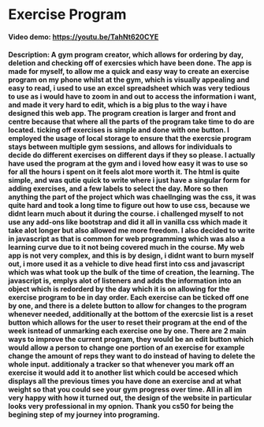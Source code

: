 # Exercise Program
#### Video demo: https://youtu.be/TahNt620CYE
#### Description:   A gym program creator, which allows for ordering by day, deletion and checking off of exercsies which have been done. The app is made for myself, to allow me a quick and easy way to create an exercise program on my phone whilst at the gym, which is visually appealing and easy to read, i used to use an excel spreadsheet which was very tedious to use as i would have to zoom in and out to access the information i want, and made it very hard to edit, which is a big plus to the way i have designed this web app. The program creation is larger and front and centre because that where all the parts of the program take time to do are located. ticking off exercises is simple and done with one button. I employed the usage of local storage to ensure that the exercsie program stays between multiple gym sessions, and allows for individuals to decide do different exercises on different days if they so please. I actually have used the program at the gym and i loved how easy it was to use so for all the hours i spent on it feels alot more worth it. The html is quite simple, and was qutie quick to write where i just have a singular form for adding exercises, and a few labels to select the day. More so then anything the part of the project which was chaellnging was the css, it was quite hard and took a long time to figure out how to use css, because we didnt learn much about it during the course. i challenged myself to not use any add-ons like bootstrap and did it all in vanilla css which made it take alot longer but also allowed me more freedom. I also decided to write in javascript as that is common for web programming which was also a learning curve due to it not being covered much in the course. My web app is not very complex, and this is by design, i didnt want to burn myself out, i more used it as a vehicle to dive head first into css and javascript which was what took up the bulk of the time of creation, the learning. The javascript is, emplys alot of listeners and adds the information into an object which is redorderd by the day which it is on allowing for the exercise program to be in day order. Each exercise can be ticked off one by one, and there is a delete button to allow for changes to the program whenever needed, additionally at the bottom of the exercsie list is a reset button which allows for the user to reset their program at the end of the week isntead of unmarking each exercise one by one. There are 2 main ways to improve the current program, they would be an edit button which would allow a person to change one portion of an exercise for example change the amount of reps they want to do instead of having to delete the whole input. additionaly a tracker so that whenever you mark off an exercise it would add it to another list which could be accesed which displays all the previous times you have done an exercise and at what weight so that you could see your gym progress over time. All in all im very happy with how it turned out, the design of the website in particular looks very professional in my opnion. Thank you cs50 for being the begining step of my journey into programing.